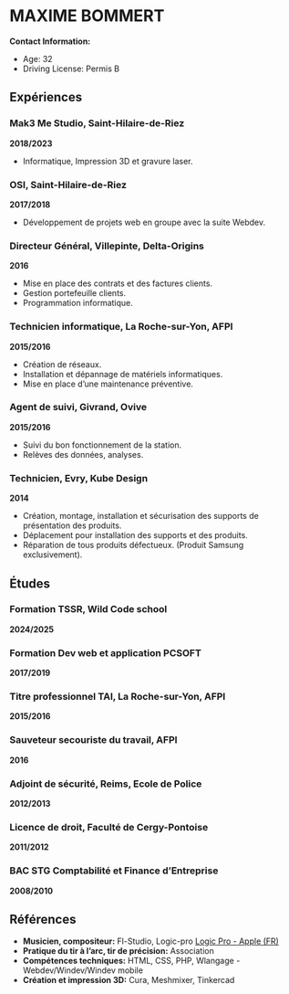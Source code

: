 # MAXIME BOMMERT

**Contact Information:**
- Age: 32
- Driving License: Permis B

## Expériences

### Mak3 Me Studio, Saint-Hilaire-de-Riez
**2018/2023**
- Informatique, Impression 3D et gravure laser.

### OSI, Saint-Hilaire-de-Riez
**2017/2018**
- Développement de projets web en groupe avec la suite Webdev.

### Directeur Général, Villepinte, Delta-Origins
**2016**
- Mise en place des contrats et des factures clients.
- Gestion portefeuille clients.
- Programmation informatique.

### Technicien informatique, La Roche-sur-Yon, AFPI
**2015/2016**
- Création de réseaux.
- Installation et dépannage de matériels informatiques.
- Mise en place d’une maintenance préventive.

### Agent de suivi, Givrand, Ovive
**2015/2016**
- Suivi du bon fonctionnement de la station.
- Relèves des données, analyses.


### Technicien, Evry, Kube Design
**2014**
- Création, montage, installation et sécurisation des supports de présentation des produits.
- Déplacement pour installation des supports et des produits.
- Réparation de tous produits défectueux. (Produit Samsung exclusivement).

## Études

### Formation TSSR, Wild Code school
**2024/2025**

### Formation Dev web et application PCSOFT
**2017/2019**

### Titre professionnel TAI, La Roche-sur-Yon, AFPI
**2015/2016**

### Sauveteur secouriste du travail, AFPI
**2016**

### Adjoint de sécurité, Reims, Ecole de Police
**2012/2013**

### Licence de droit, Faculté de Cergy-Pontoise
**2011/2012**

### BAC STG Comptabilité et Finance d’Entreprise
**2008/2010**

## Références

- **Musicien, compositeur:** Fl-Studio, Logic-pro
[Logic Pro - Apple (FR)](https://www.apple.com/fr/logic-pro/)
- **Pratique du tir à l’arc, tir de précision:** Association
- **Compétences techniques:** HTML, CSS, PHP, Wlangage - Webdev/Windev/Windev mobile
- **Création et impression 3D:** Cura, Meshmixer, Tinkercad
